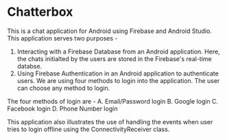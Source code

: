 # Chatterbox

This is a chat application for Android using Firebase and Android Studio. This application serves two purposes - 

1. Interacting with a Firebase Database from an Android application. Here, the chats initialted by the users are stored in the Firebase's real-time databse.
2. Using Firebase Authentication in an Android application to authenticate users. We are using four methods to login into the application. The user can choose any method to login.

The four methods of login are -
A. Email/Password login
B. Google login
C. Facebook login
D. Phone Number login

This application also illustrates the use of handling the events when user tries to login offline using the ConnectivityReceiver class.

